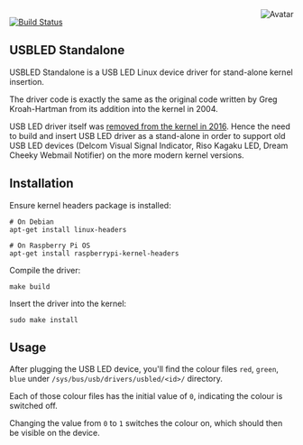 <img align="right" src="https://raw.github.com/cliffano/usbled/master/avatar.jpg" alt="Avatar"/>

[![Build Status](https://github.com/cliffano/usbled/workflows/CI/badge.svg)](https://github.com/cliffano/usbled/actions?query=workflow%3ACI)
<br/>

USBLED Standalone
-----------------

USBLED Standalone is a USB LED Linux device driver for stand-alone kernel insertion.

The driver code is exactly the same as the original code written by Greg Kroah-Hartman from its addition into the kernel in 2004.

USB LED driver itself was [removed from the kernel in 2016](https://patchwork.kernel.org/project/linux-input/patch/bc0c4bbd-d65d-eeb8-ed13-20bdb4cea6df@gmail.com/). Hence the need to build and insert USB LED driver as a stand-alone in order to support old USB LED devices (Delcom Visual Signal Indicator, Riso Kagaku LED, Dream Cheeky Webmail Notifier) on the more modern kernel versions.

Installation
------------

Ensure kernel headers package is installed:

    # On Debian
    apt-get install linux-headers

    # On Raspberry Pi OS
    apt-get install raspberrypi-kernel-headers

Compile the driver:

    make build

Insert the driver into the kernel:

    sudo make install

Usage
-----

After plugging the USB LED device, you'll find the colour files `red`, `green`, `blue` under `/sys/bus/usb/drivers/usbled/<id>/` directory.

Each of those colour files has the initial value of `0`, indicating the colour is switched off.

Changing the value from `0` to `1` switches the colour on, which should then be visible on the device.
